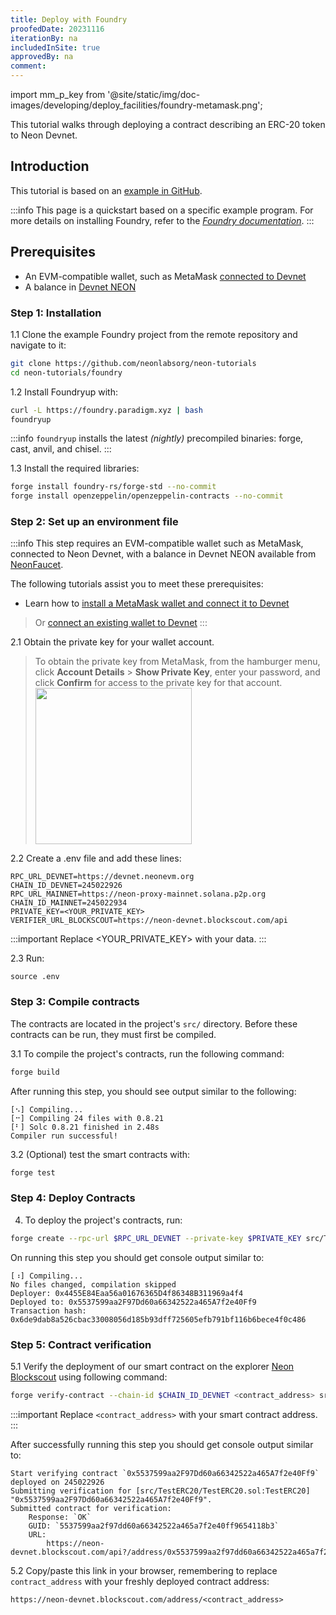 ```yaml
---
title: Deploy with Foundry
proofedDate: 20231116
iterationBy: na
includedInSite: true
approvedBy: na
comment: 
---
```


import mm_p_key from '@site/static/img/doc-images/developing/deploy_facilities/foundry-metamask.png';

This tutorial walks through deploying a contract describing an ERC-20 token to Neon Devnet. 

## Introduction

This tutorial is based on an [example in GitHub](https://github.com/neonlabsorg/neon-tutorials/tree/main/foundry).

:::info
This page is a quickstart based on a specific example program. For more details on installing Foundry, refer to the *[Foundry documentation](https://book.getfoundry.sh/getting-started/installation)*.
:::

## Prerequisites

- An EVM-compatible wallet, such as MetaMask [connected to Devnet](/docs/developing/connect_rpc#connect-via-chainlist)
- A balance in [Devnet NEON](https://neonfaucet.org/)

### Step 1: Installation

1.1 Clone the example Foundry project from the remote repository and navigate to it:

```sh
git clone https://github.com/neonlabsorg/neon-tutorials
cd neon-tutorials/foundry
```

1.2 Install Foundryup with:
```sh
curl -L https://foundry.paradigm.xyz | bash
foundryup
```

:::info
`foundryup` installs the latest _(nightly)_ precompiled binaries: forge, cast, anvil, and chisel.
:::


1.3 Install the required libraries:
```sh
forge install foundry-rs/forge-std --no-commit
forge install openzeppelin/openzeppelin-contracts --no-commit
```


### Step 2: Set up an environment file

:::info
This step requires an EVM-compatible wallet such as MetaMask, connected to Neon Devnet, with a balance in Devnet NEON available from [NeonFaucet](https://neonfaucet.org/).

The following tutorials assist you to meet these prerequisites:
- Learn how to [install a MetaMask wallet and connect it to Devnet](/docs/wallet/metamask_setup)
> Or [connect an existing wallet to Devnet](/docs/developing/connect_rpc#connect-via-chainlist)
:::

<!-- I suspect there is no need to create new wallet as per first draft of page >> existing wallet probably fine -- test on run through -->

2.1 Obtain the private key for your wallet account.

> To obtain the private key from MetaMask, from the hamburger menu, click **Account Details** > **Show Private Key**, enter your password, and click **Confirm** for access to the private key for that account.
> <img src={mm_p_key} width="250" />

2.2 Create a .env file and add these lines:

```
RPC_URL_DEVNET=https://devnet.neonevm.org
CHAIN_ID_DEVNET=245022926
RPC_URL_MAINNET=https://neon-proxy-mainnet.solana.p2p.org
CHAIN_ID_MAINNET=245022934
PRIVATE_KEY=<YOUR_PRIVATE_KEY>
VERIFIER_URL_BLOCKSCOUT=https://neon-devnet.blockscout.com/api
```
:::important
Replace <YOUR_PRIVATE_KEY> with your data.
:::

2.3 Run:
```
source .env
```


### Step 3: Compile contracts

The contracts are located in the project's `src/` directory. Before these contracts can be run, they must first be compiled. 

3.1 To compile the project's contracts, run the following command:
```sh
forge build
```

After running this step, you should see output similar to the following:
```
[⠢] Compiling...
[⠒] Compiling 24 files with 0.8.21
[⠃] Solc 0.8.21 finished in 2.48s
Compiler run successful!
```

3.2 (Optional) test the smart contracts with:
```sh
forge test
```

### Step 4: Deploy Contracts

4. To deploy the project's contracts, run:
```sh
forge create --rpc-url $RPC_URL_DEVNET --private-key $PRIVATE_KEY src/TestERC20/TestERC20.sol:TestERC20 --constructor-args "Test ERC20 Token" "TERC20" --legacy
```

On running this step you should get console output similar to:
```
[⠰] Compiling...
No files changed, compilation skipped
Deployer: 0x4455E84Eaa56a01676365D4f86348B311969a4f4
Deployed to: 0x5537599aa2F97Dd60a66342522a465A7f2e40Ff9
Transaction hash: 0x6de9dab8a526cbac33008056d185b93dff725605efb791bf116b6bece4f0c486
```

### Step 5: Contract verification

5.1 Verify the deployment of our smart contract on the explorer [Neon Blockscout](https://neon-devnet.blockscout.com) using following command:
```sh
forge verify-contract --chain-id $CHAIN_ID_DEVNET <contract_address> src/TestERC20/TestERC20.sol:TestERC20 --verifier-url $VERIFIER_URL_BLOCKSCOUT --verifier blockscout
```

:::important
Replace `<contract_address>` with your smart contract address.
:::

After successfully running this step you should get console output similar to:
```
Start verifying contract `0x5537599aa2F97Dd60a66342522a465A7f2e40Ff9` deployed on 245022926
Submitting verification for [src/TestERC20/TestERC20.sol:TestERC20] "0x5537599aa2F97Dd60a66342522a465A7f2e40Ff9".
Submitted contract for verification:
	Response: `OK`
	GUID: `5537599aa2f97dd60a66342522a465a7f2e40ff9654118b3`
	URL:
        https://neon-devnet.blockscout.com/api?/address/0x5537599aa2f97dd60a66342522a465a7f2e40ff9
```

5.2 Copy/paste this link in your browser, remembering to replace `contract_address` with your freshly deployed contract address:

```https://neon-devnet.blockscout.com/address/<contract_address>```
